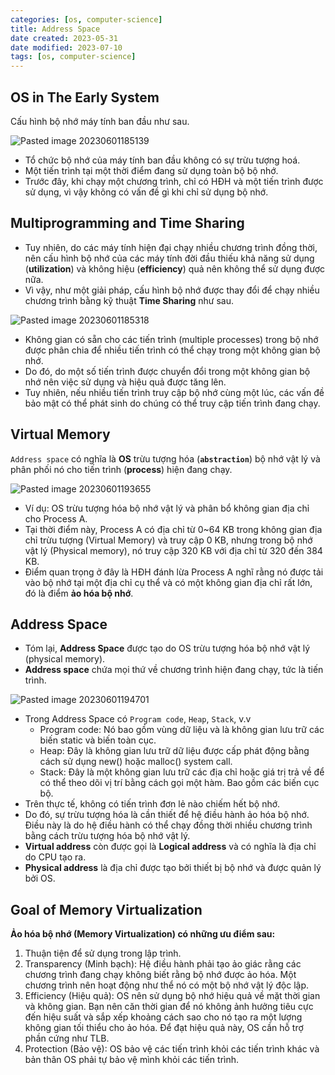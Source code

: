 ```yaml
---
categories: [os, computer-science]
title: Address Space
date created: 2023-05-31
date modified: 2023-07-10
tags: [os, computer-science]
---
```


## OS in The Early System

Cấu hình bộ nhớ máy tính ban đầu như sau.

![Pasted image 20230601185139](https://raw.githubusercontent.com/vanhung4499/images/master/snap/Pasted%20image%2020230601185139.png)

- Tổ chức bộ nhớ của máy tính ban đầu không có sự trừu tượng hoá.
- Một tiến trình tại một thời điểm đang sử dụng toàn bộ bộ nhớ.
- Trước đây, khi chạy một chương trình, chỉ có HĐH và một tiến trình được sử dụng, vì vậy không có vấn đề gì khi chỉ sử dụng bộ nhớ.

## Multiprogramming and Time Sharing

- Tuy nhiên, do các máy tính hiện đại chạy nhiều chương trình đồng thời, nên cấu hình bộ nhớ của các máy tính đời đầu thiếu khả năng sử dụng (**utilization**) và không hiệu (**efficiency**) quả nên không thể sử dụng được nữa.
- Vì vậy, như một giải pháp, cấu hình bộ nhớ được thay đổi để chạy nhiều chương trình bằng kỹ thuật **Time Sharing** như sau.

![Pasted image 20230601185318](https://raw.githubusercontent.com/vanhung4499/images/master/snap/Pasted%20image%2020230601185318.png)

- Không gian có sẵn cho các tiến trình (multiple processes) trong bộ nhớ được phân chia để nhiều tiến trình có thể chạy trong một không gian bộ nhớ.
- Do đó, do một số tiến trình được chuyển đổi trong một không gian bộ nhớ nên việc sử dụng và hiệu quả được tăng lên.
- Tuy nhiên, nếu nhiều tiến trình truy cập bộ nhớ cùng một lúc, các vấn đề bảo mật có thể phát sinh do chúng có thể truy cập tiến trình đang chạy.

## Virtual Memory

`Address space` có nghĩa là **OS** trừu tượng hóa (**`abstraction`**) bộ nhớ vật lý và phân phối nó cho tiến trình (**process**) hiện đang chạy.

![Pasted image 20230601193655](https://raw.githubusercontent.com/vanhung4499/images/master/snap/Pasted%20image%2020230601193655.png)

- Ví dụ: OS trừu tượng hóa bộ nhớ vật lý và phân bổ không gian địa chỉ cho Process A.
- Tại thời điểm này, Process A có địa chỉ từ 0~64 KB trong không gian địa chỉ trừu tượng (Virtual Memory) và truy cập 0 KB, nhưng trong bộ nhớ vật lý (Physical memory), nó truy cập 320 KB với địa chỉ từ 320 đến 384 KB.
- Điểm quan trọng ở đây là HĐH đánh lừa Process A nghĩ rằng nó được tải vào bộ nhớ tại một địa chỉ cụ thể và có một không gian địa chỉ rất lớn, đó là điểm **ảo hóa bộ nhớ**.

## Address Space

- Tóm lại, **Address Space** được tạo do OS trừu tượng hóa bộ nhớ vật lý (physical memory).  
- **Address space** chứa mọi thứ về chương trình hiện đang chạy, tức là tiến trình.

![Pasted image 20230601194701](https://raw.githubusercontent.com/vanhung4499/images/master/snap/Pasted%20image%2020230601194701.png)

- Trong Address Space có `Program code`, `Heap`, `Stack`, v.v
	- Program code: Nó bao gồm vùng dữ liệu và là không gian lưu trữ các biến static và biến toàn cục.
	- Heap: Đây là không gian lưu trữ dữ liệu được cấp phát động bằng cách sử dụng new() hoặc malloc() system call.
	- Stack: Đây là một không gian lưu trữ các địa chỉ hoặc giá trị trả về để có thể theo dõi vị trí bằng cách gọi một hàm. Bao gồm các biến cục bộ.
- Trên thực tế, không có tiến trình đơn lẻ nào chiếm hết bộ nhớ.
- Do đó, sự trừu tượng hóa là cần thiết để hệ điều hành ảo hóa bộ nhớ. Điều này là do hệ điều hành có thể chạy đồng thời nhiều chương trình bằng cách trừu tượng hóa bộ nhớ vật lý.  
- **Virtual address** còn được gọi là **Logical address** và có nghĩa là địa chỉ do CPU tạo ra.
- **Physical address** là địa chỉ được tạo bởi thiết bị bộ nhớ và được quản lý bởi OS.

## Goal of Memory Virtualization

**Ảo hóa bộ nhớ (Memory Virtualization) có những ưu điểm sau:**

1. Thuận tiện để sử dụng trong lập trình.
2. Transparency (Minh bạch): Hệ điều hành phải tạo ảo giác rằng các chương trình đang chạy không biết rằng bộ nhớ được ảo hóa. Một chương trình nên hoạt động như thể nó có một bộ nhớ vật lý độc lập.
3. Efficiency (Hiệu quả): OS nên sử dụng bộ nhớ hiệu quả về mặt thời gian và không gian. Bạn nên căn thời gian để nó không ảnh hưởng tiêu cực đến hiệu suất và sắp xếp khoảng cách sao cho nó tạo ra một lượng không gian tối thiểu cho ảo hóa. Để đạt hiệu quả này, OS cần hỗ trợ phần cứng như TLB.
4. Protection (Bảo vệ): OS bảo vệ các tiến trình khỏi các tiến trình khác và bản thân OS phải tự bảo vệ mình khỏi các tiến trình.
